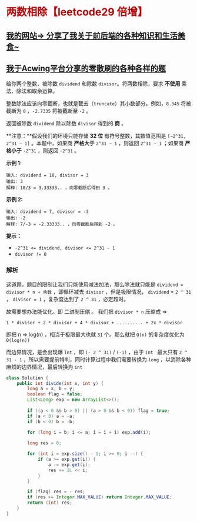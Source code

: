 # <font color="bb000">两数相除【leetcode29 倍增】</font>

## [我的网站=> 分享了我关于前后端的各种知识和生活美食~](https://www.fanxy.cloud)

## [我于Acwing平台分享的零散刷的各种各样的题](https://www.acwing.com/blog/content/33005/) 

给你两个整数，被除数 `dividend` 和除数 `divisor`。将两数相除，要求 **不使用** 乘法、除法和取余运算。

整数除法应该向零截断，也就是截去（`truncate`）其小数部分。例如，`8.345` 将被截断为 `8` ，`-2.7335` 将被截断至 `-2` 。

返回被除数 `dividend` 除以除数 `divisor` 得到的 **商** 。

**注意：**假设我们的环境只能存储 **32 位** 有符号整数，其数值范围是 `[−2^31, 2^31 − 1]` 。本题中，如果商 **严格大于** `2^31 − 1` ，则返回 `2^31 − 1` ；如果商 **严格小于** `-2^31` ，则返回 `-2^31` 。

 

**示例 1:**

```
输入: dividend = 10, divisor = 3
输出: 3
解释: 10/3 = 3.33333.. ，向零截断后得到 3 。
```

**示例 2:**

```
输入: dividend = 7, divisor = -3
输出: -2
解释: 7/-3 = -2.33333.. ，向零截断后得到 -2 。
```

 

**提示：**

- `-2^31 <= dividend, divisor <= 2^31 - 1`
- `divisor != 0`



### 解析

这道题，题目的限制让我们只能使用减法加法，那么除法就只能是   `dividend = divisor * n + 余数` ，即循环减去 `divisor` ，但是极限情况， `dividend` = `2 ^ 31` ， `divisor = 1` ，复杂度达到了 `2 ^ 31` ，必定超时。

故需要想办法能优化。即 二进制压缩 。 我们把 `divisor * n` 压缩成 => 

`1 * divisor + 2 * divisor + 4 * divisor + .......... + 2x * divisor`

即把 n => log(n) ，相当于极限最大也就 `31` 个。那么就把  `O(n)` 的复杂度优化为 `O(log(n))`

而边界情况，是会出现爆 `int` ，即 `(- 2 ^ 31)` / `(-1)` ，由于 `int ` 最大只有 `2 ^ 31 - 1` ，所以需要提前特判，同时计算过程中我们需要转换为 `long` ，以消除各种麻烦的边界情况，最后转换为 `int`

```java
class Solution {
    public int divide(int x, int y) {
        long a = x, b = y;
        boolean flag = false;
        List<Long> exp = new ArrayList<>();
        
        if ((a < 0 && b > 0) || (a > 0 && b < 0)) flag = true;
        if (a < 0) a = -a;
        if (b < 0) b = -b;

        for (long i = b; i <= a; i = i + i) exp.add(i);
        
        long res = 0;

        for (int i = exp.size() - 1; i >= 0; i --) {    
            if (a >= exp.get(i)) {
                a -= exp.get(i);
                res += 1L << i;
            }
        }

        if (flag) res = - res;
        if (res >= Integer.MAX_VALUE) return Integer.MAX_VALUE;
        return (int) res;
    }
}
```











 